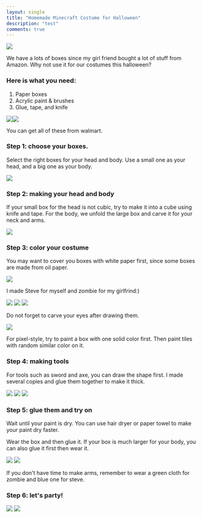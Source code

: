 ```yaml
---
layout: single
title: "Homemade Minecraft Costume for Halloween"
description: "test"
comments: true
---
```

![](http://www3.cs.stonybrook.edu/~coxie/holloween/7-1.JPG)

We have a lots of boxes since my girl friend bought a lot of stuff from Amazon. Why not use it for our costumes this halloween?


### Here is what you need:
1. Paper boxes
2. Acrylic paint & brushes
3. Glue, tape, and knife

![](http://www3.cs.stonybrook.edu/~coxie/holloween/1-1.jpg)![](http://www3.cs.stonybrook.edu/~coxie/holloween/1-2.jpg)

You can get all of these from walmart.

### Step 1: choose your boxes.
Select the right boxes for your head and body.
Use a small one as your head, and a big one as your body.

![](http://www3.cs.stonybrook.edu/~coxie/holloween/2-1.jpg)

### Step 2: making your head and body
If your small box for the head is not cubic, try to make it into a cube using knife and tape.
For the body, we unfold the large box and carve it for your neck and arms.

![](http://www3.cs.stonybrook.edu/~coxie/holloween/2-2.jpg)

### Step 3: color your costume
You may want to cover you boxes with white paper first, since some boxes are made from oil paper.

![](http://www3.cs.stonybrook.edu/~coxie/holloween/3-1.jpg)

I made Steve for myself and zombie for my girlfrind:)

![](http://www3.cs.stonybrook.edu/~coxie/holloween/3-3.JPG)
![](http://www3.cs.stonybrook.edu/~coxie/holloween/3-2.JPG)
![](http://www3.cs.stonybrook.edu/~coxie/holloween/3-4.jpg)

Do not forget to carve your eyes after drawing them.

![](http://www3.cs.stonybrook.edu/~coxie/holloween/5-2.jpg)

For pixel-style, try to paint a box with one solid color first. Then paint tiles with random similar color on it. 

### Step 4: making tools
For tools such as sword and axe, you can draw the shape first. I made several copies and glue them together to make it thick.

![](http://www3.cs.stonybrook.edu/~coxie/holloween/4-1.JPG)
![](http://www3.cs.stonybrook.edu/~coxie/holloween/4-2.jpg)
![](http://www3.cs.stonybrook.edu/~coxie/holloween/4-3.jpg)

### Step 5: glue them and try on
Wait until your paint is dry. You can use hair dryer or paper towel to make your paint dry faster.

Wear the box and then glue it. If your box is much larger for your body, you can also glue it first then wear it.

![](http://www3.cs.stonybrook.edu/~coxie/holloween/6-1.jpg)
![](http://www3.cs.stonybrook.edu/~coxie/holloween/6-2.jpg)

If you don't have time to make arms, remember to wear a green cloth for zombie and blue one for steve.

### Step 6: let's party!

![](http://www3.cs.stonybrook.edu/~coxie/holloween/7-3.jpg)
![](http://www3.cs.stonybrook.edu/~coxie/holloween/7-4.jpg)
